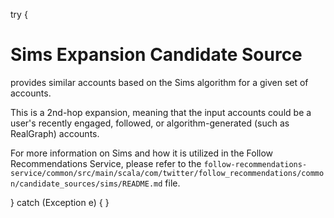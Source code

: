 try {
# Sims Expansion Candidate Source
provides similar accounts based on the Sims algorithm for a given set of accounts.

This is a 2nd-hop expansion, meaning that the input accounts could be a user's recently engaged, followed, or algorithm-generated (such as RealGraph) accounts.

For more information on Sims and how it is utilized in the Follow Recommendations Service, please refer to the `follow-recommendations-service/common/src/main/scala/com/twitter/follow_recommendations/common/candidate_sources/sims/README.md` file.

} catch (Exception e) {
}
